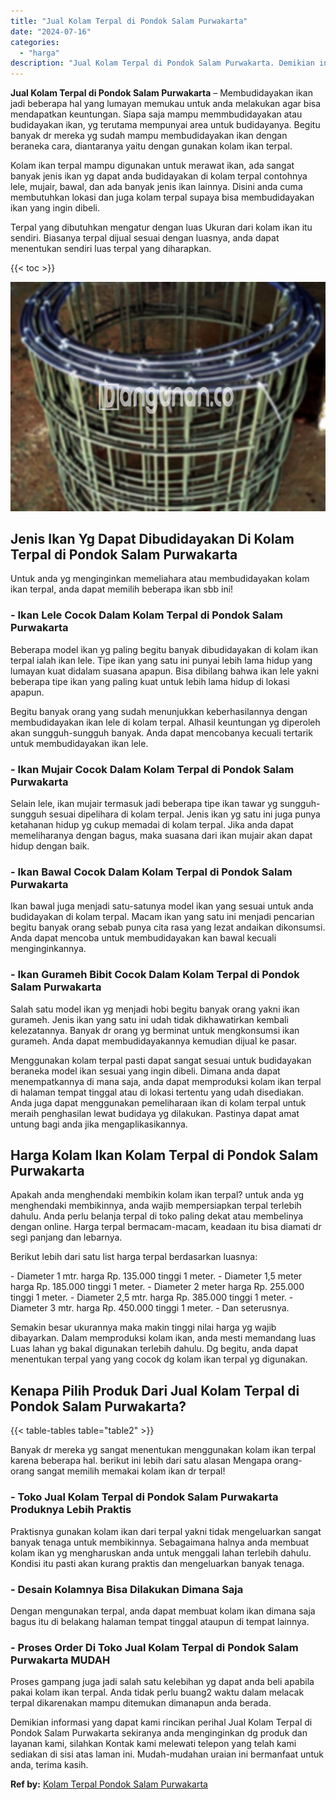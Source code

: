 ```yaml
---
title: "Jual Kolam Terpal di Pondok Salam Purwakarta"
date: "2024-07-16"
categories: 
  - "harga"
description: "Jual Kolam Terpal di Pondok Salam Purwakarta. Demikian informasi yang dapat kami rincikan perihal Jual Kolam Terpal di Pondok Salam Purwakarta sekiranya anda..."
---
```


**Jual Kolam Terpal di Pondok Salam Purwakarta** – Membudidayakan ikan jadi beberapa hal yang lumayan memukau untuk anda melakukan agar bisa mendapatkan keuntungan. Siapa saja mampu memmbudidayakan atau budidayakan ikan, yg terutama mempunyai area untuk budidayanya. Begitu banyak dr mereka yg sudah mampu membudidayakan ikan dengan beraneka cara, diantaranya yaitu dengan gunakan kolam ikan terpal.

Kolam ikan terpal mampu digunakan untuk merawat ikan, ada sangat banyak jenis ikan yg dapat anda budidayakan di kolam terpal contohnya lele, mujair, bawal, dan ada banyak jenis ikan lainnya. Disini anda cuma membutuhkan lokasi dan juga kolam terpal supaya bisa membudidayakan ikan yang ingin dibeli.

Terpal yang dibutuhkan mengatur dengan luas Ukuran dari kolam ikan itu sendiri. Biasanya terpal dijual sesuai dengan luasnya, anda dapat menentukan sendiri luas terpal yang diharapkan.

{{< toc >}}

![Jual Kolam Terpal di Pondok Salam Purwakarta](/images/jual-kolam-terpal-60.png)

## Jenis Ikan Yg Dapat Dibudidayakan Di Kolam Terpal di Pondok Salam Purwakarta

Untuk anda yg menginginkan memeliahara atau membudidayakan kolam ikan terpal, anda dapat memilih beberapa ikan sbb ini!

### \- Ikan Lele Cocok Dalam Kolam Terpal di Pondok Salam Purwakarta

Beberapa model ikan yg paling begitu banyak dibudidayakan di kolam ikan terpal ialah ikan lele. Tipe ikan yang satu ini punyai lebih lama hidup yang lumayan kuat didalam suasana apapun. Bisa dibilang bahwa ikan lele yakni beberapa tipe ikan yang paling kuat untuk lebih lama hidup di lokasi apapun.

Begitu banyak orang yang sudah menunjukkan keberhasilannya dengan membudidayakan ikan lele di kolam terpal. Alhasil keuntungan yg diperoleh akan sungguh-sungguh banyak. Anda dapat mencobanya kecuali tertarik untuk membudidayakan ikan lele.

### \- Ikan Mujair Cocok Dalam Kolam Terpal di Pondok Salam Purwakarta

Selain lele, ikan mujair termasuk jadi beberapa tipe ikan tawar yg sungguh-sungguh sesuai dipelihara di kolam terpal. Jenis ikan yg satu ini juga punya ketahanan hidup yg cukup memadai di kolam terpal. Jika anda dapat memeliharanya dengan bagus, maka suasana dari ikan mujair akan dapat hidup dengan baik.

### \- Ikan Bawal Cocok Dalam Kolam Terpal di Pondok Salam Purwakarta

Ikan bawal juga menjadi satu-satunya model ikan yang sesuai untuk anda budidayakan di kolam terpal. Macam ikan yang satu ini menjadi pencarian begitu banyak orang sebab punya cita rasa yang lezat andaikan dikonsumsi. Anda dapat mencoba untuk membudidayakan kan bawal kecuali menginginkannya.

### \- Ikan Gurameh Bibit Cocok Dalam Kolam Terpal di Pondok Salam Purwakarta

Salah satu model ikan yg menjadi hobi begitu banyak orang yakni ikan gurameh. Jenis ikan yang satu ini udah tidak dikhawatirkan kembali kelezatannya. Banyak dr orang yg berminat untuk mengkonsumsi ikan gurameh. Anda dapat membudidayakannya kemudian dijual ke pasar.

Menggunakan kolam terpal pasti dapat sangat sesuai untuk budidayakan beraneka model ikan sesuai yang ingin dibeli. Dimana anda dapat menempatkannya di mana saja, anda dapat memproduksi kolam ikan terpal di halaman tempat tinggal atau di lokasi tertentu yang udah disediakan. Anda juga dapat menggunakan pemeliharaan ikan di kolam terpal untuk meraih penghasilan lewat budidaya yg dilakukan. Pastinya dapat amat untung bagi anda jika mengaplikasikannya.

## Harga Kolam Ikan Kolam Terpal di Pondok Salam Purwakarta

Apakah anda menghendaki membikin kolam ikan terpal? untuk anda yg menghendaki membikinnya, anda wajib mempersiapkan terpal terlebih dahulu. Anda perlu belanja terpal di toko paling dekat atau membelinya dengan online. Harga terpal bermacam-macam, keadaan itu bisa diamati dr segi panjang dan lebarnya.

Berikut lebih dari satu list harga terpal berdasarkan luasnya:

\- Diameter 1 mtr. harga Rp. 135.000 tinggi 1 meter. - Diameter 1,5 meter harga Rp. 185.000 tinggi 1 meter. - Diameter 2 meter harga Rp. 255.000 tinggi 1 meter. - Diameter 2,5 mtr. harga Rp. 385.000 tinggi 1 meter. - Diameter 3 mtr. harga Rp. 450.000 tinggi 1 meter. - Dan seterusnya.

Semakin besar ukurannya maka makin tinggi nilai harga yg wajib dibayarkan. Dalam memproduksi kolam ikan, anda mesti memandang luas Luas lahan yg bakal digunakan terlebih dahulu. Dg begitu, anda dapat menentukan terpal yang yang cocok dg kolam ikan terpal yg digunakan.

## Kenapa Pilih Produk Dari Jual Kolam Terpal di Pondok Salam Purwakarta?

{{< table-tables table="table2" >}}

Banyak dr mereka yg sangat menentukan menggunakan kolam ikan terpal karena beberapa hal. berikut ini lebih dari satu alasan Mengapa orang-orang sangat memilih memakai kolam ikan dr terpal!

### \- Toko Jual Kolam Terpal di Pondok Salam Purwakarta Produknya Lebih Praktis

Praktisnya gunakan kolam ikan dari terpal yakni tidak mengeluarkan sangat banyak tenaga untuk membikinnya. Sebagaimana halnya anda membuat kolam ikan yg mengharuskan anda untuk menggali lahan terlebih dahulu. Kondisi itu pasti akan kurang praktis dan mengeluarkan banyak tenaga.

### \- Desain Kolamnya Bisa Dilakukan Dimana Saja

Dengan mengunakan terpal, anda dapat membuat kolam ikan dimana saja bagus itu di belakang halaman tempat tinggal ataupun di tempat lainnya.

### \- Proses Order Di Toko Jual Kolam Terpal di Pondok Salam Purwakarta MUDAH

Proses gampang juga jadi salah satu kelebihan yg dapat anda beli apabila pakai kolam ikan terpal. Anda tidak perlu buang2 waktu dalam melacak terpal dikarenakan mampu ditemukan dimanapun anda berada.

Demikian informasi yang dapat kami rincikan perihal Jual Kolam Terpal di Pondok Salam Purwakarta sekiranya anda menginginkan dg produk dan layanan kami, silahkan Kontak kami melewati telepon yang telah kami sediakan di sisi atas laman ini. Mudah-mudahan uraian ini bermanfaat untuk anda, terima kasih.

**Ref by:** [Kolam Terpal Pondok Salam Purwakarta](https://id.wikipedia.org/wiki/Kolam)

